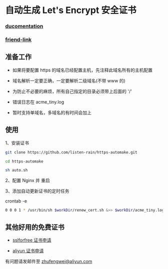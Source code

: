 # 自动生成 Let's Encrypt 安全证书

### [ducomentation](https://github.com/listen-rain/acme-tiny)

### [friend-link](https://www.fanhaobai.com/2016/12/lets-encrypt.html)

## 准备工作 

- 如果将要配置 https 的域名已经配置主机，先注释此域名所有的主机配置

- 域名解析一定要正确，一定要解析二级域名(不带 www 的)

- 为防止不必要的麻烦，所有自己指定的目录必须带上后面的 '/'

- 错误日志在 acme_tiny.log

- 暂时支持单域名，多域名的有时间会加上

## 使用

1、安装证书
```bash
git clone https://github.com/listen-rain/https-automake.git

cd https-automake

sh auto.sh
```

2、配置 Nginx 并 重启


3、添加自动更新证书的定时任务

crontab -e
```bash
0 0 0 1 * /usr/bin/sh $workDir/renew_cert.sh &>> $workDir/acme_tiny.log
```

## 其他好用的免费证书

- [sslforfree 证书申请](https://www.sslforfree.com/)

- [aliyun 证书申请](https://yq.aliyun.com/articles/221596?spm=5176.10695662.1996646101.searchclickresult.1f0c7d54fyc974)

有问题请发邮件至 zhufengwei@aliyun.com
